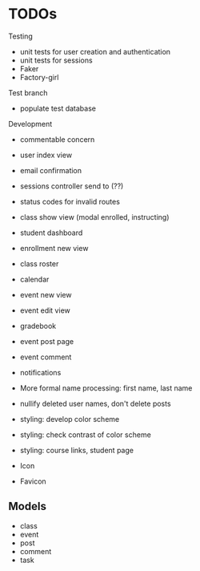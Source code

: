 # TODOs

Testing
* unit tests for user creation and authentication
* unit tests for sessions
* Faker
* Factory-girl

Test branch
* populate test database

Development
* commentable concern
* user index view
* email confirmation
* sessions controller send to (??)
* status codes for invalid routes
* class show view (modal enrolled, instructing)
* student dashboard
* enrollment new view
* class roster
* calendar
* event new view
* event edit view
* gradebook
* event post page
* event comment
* notifications
* More formal name processing: first name, last name
* nullify deleted user names, don't delete posts

* styling: develop color scheme
* styling: check contrast of color scheme
* styling: course links, student page
* Icon
* Favicon

## Models
* class
* event
* post
* comment
* task
